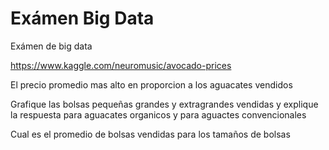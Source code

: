 # Exámen Big Data

Exámen de big data


https://www.kaggle.com/neuromusic/avocado-prices


El precio promedio mas alto en proporcion a los aguacates vendidos

Grafique las bolsas pequeñas grandes y extragrandes vendidas y explique la respuesta para aguacates organicos y para aguactes convencionales


Cual es el promedio de bolsas vendidas para los tamaños de bolsas




